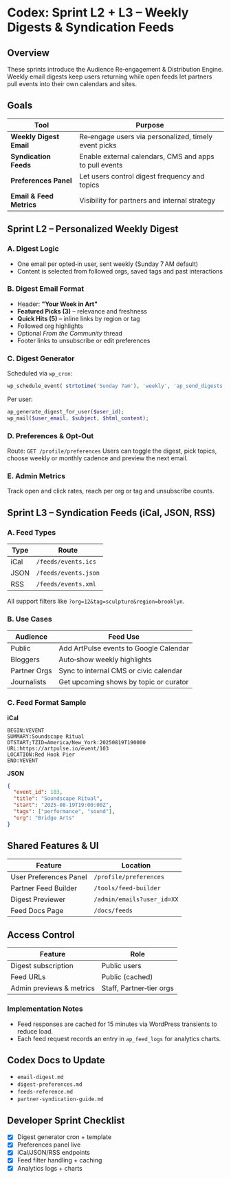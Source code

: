 # Codex: Sprint L2 + L3 – Weekly Digests & Syndication Feeds

## Overview
These sprints introduce the Audience Re‑engagement & Distribution Engine. Weekly email digests keep users returning while open feeds let partners pull events into their own calendars and sites.

## Goals
| Tool | Purpose |
| --- | --- |
| **Weekly Digest Email** | Re‑engage users via personalized, timely event picks |
| **Syndication Feeds** | Enable external calendars, CMS and apps to pull events |
| **Preferences Panel** | Let users control digest frequency and topics |
| **Email & Feed Metrics** | Visibility for partners and internal strategy |

## Sprint L2 – Personalized Weekly Digest
### A. Digest Logic
- One email per opted‑in user, sent weekly (Sunday 7 AM default)
- Content is selected from followed orgs, saved tags and past interactions

### B. Digest Email Format
- Header: **"Your Week in Art"**
- **Featured Picks (3)** – relevance and freshness
- **Quick Hits (5)** – inline links by region or tag
- Followed org highlights
- Optional *From the Community* thread
- Footer links to unsubscribe or edit preferences

### C. Digest Generator
Scheduled via `wp_cron`:
```php
wp_schedule_event( strtotime('Sunday 7am'), 'weekly', 'ap_send_digests' );
```
Per user:
```php
ap_generate_digest_for_user($user_id);
wp_mail($user_email, $subject, $html_content);
```

### D. Preferences & Opt‑Out
Route: `GET /profile/preferences`
Users can toggle the digest, pick topics, choose weekly or monthly cadence and preview the next email.

### E. Admin Metrics
Track open and click rates, reach per org or tag and unsubscribe counts.

## Sprint L3 – Syndication Feeds (iCal, JSON, RSS)
### A. Feed Types
| Type | Route |
| --- | --- |
| iCal | `/feeds/events.ics` |
| JSON | `/feeds/events.json` |
| RSS | `/feeds/events.xml` |
All support filters like `?org=12&tag=sculpture&region=brooklyn`.

### B. Use Cases
| Audience | Feed Use |
| --- | --- |
| Public | Add ArtPulse events to Google Calendar |
| Bloggers | Auto‑show weekly highlights |
| Partner Orgs | Sync to internal CMS or civic calendar |
| Journalists | Get upcoming shows by topic or curator |

### C. Feed Format Sample
**iCal**
```ical
BEGIN:VEVENT
SUMMARY:Soundscape Ritual
DTSTART;TZID=America/New_York:20250819T190000
URL:https://artpulse.io/event/103
LOCATION:Red Hook Pier
END:VEVENT
```
**JSON**
```json
{
  "event_id": 103,
  "title": "Soundscape Ritual",
  "start": "2025-08-19T19:00:00Z",
  "tags": ["performance", "sound"],
  "org": "Bridge Arts"
}
```

## Shared Features & UI
| Feature | Location |
| --- | --- |
| User Preferences Panel | `/profile/preferences` |
| Partner Feed Builder | `/tools/feed-builder` |
| Digest Previewer | `/admin/emails?user_id=XX` |
| Feed Docs Page | `/docs/feeds` |

## Access Control
| Feature | Role |
| --- | --- |
| Digest subscription | Public users |
| Feed URLs | Public (cached) |
| Admin previews & metrics | Staff, Partner‑tier orgs |

### Implementation Notes
- Feed responses are cached for 15 minutes via WordPress transients to reduce load.
- Each feed request records an entry in `ap_feed_logs` for analytics charts.

## Codex Docs to Update
- `email-digest.md`
- `digest-preferences.md`
- `feeds-reference.md`
- `partner-syndication-guide.md`

## Developer Sprint Checklist
- [x] Digest generator cron + template
- [x] Preferences panel live
- [x] iCal/JSON/RSS endpoints
- [x] Feed filter handling + caching
- [x] Analytics logs + charts
